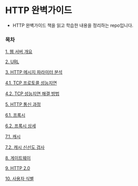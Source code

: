 # HTTP 완벽가이드
* HTTP 완벽가이드 책을 읽고 학습한 내용을 정리하는 repo입니다.

### 목차
[1. 웹 서버 개요](https://github.com/JisooOh94/study/blob/master/HTTP%20%EC%99%84%EB%B2%BD%EA%B0%80%EC%9D%B4%EB%93%9C/Content/1.%20%EC%9B%B9%EC%84%9C%EB%B2%84%20%EA%B0%9C%EC%9A%94.md)

[2. URL](https://github.com/JisooOh94/study/blob/master/HTTP%20%EC%99%84%EB%B2%BD%EA%B0%80%EC%9D%B4%EB%93%9C/Content/2.%20url.md)

[3. HTTP 메시지 파라미터 분석](https://github.com/JisooOh94/study/blob/master/HTTP%20%EC%99%84%EB%B2%BD%EA%B0%80%EC%9D%B4%EB%93%9C/Content/3.%20HTTP%20%EB%A9%94%EC%84%B8%EC%A7%80%20%ED%8C%8C%EB%9D%BC%EB%AF%B8%ED%84%B0%20%EB%B6%84%EC%84%9D.md)

[4.1. TCP 프로토콜 성능지연](https://github.com/JisooOh94/study/blob/master/HTTP%20%EC%99%84%EB%B2%BD%EA%B0%80%EC%9D%B4%EB%93%9C/Content/4.1%20TCP%20%ED%94%84%EB%A1%9C%ED%86%A0%EC%BD%9C%20%EC%84%B1%EB%8A%A5%EC%A7%80%EC%97%B0.md)

[4.2. TCP 성능지연 해결 방법](https://github.com/JisooOh94/study/blob/master/HTTP%20%EC%99%84%EB%B2%BD%EA%B0%80%EC%9D%B4%EB%93%9C/Content/4.2%20TCP%20%EC%84%B1%EB%8A%A5%EC%A7%80%EC%97%B0%20%ED%95%B4%EA%B2%B0%20%EB%B0%A9%EB%B2%95.md)

[5. HTTP 통신 과정](https://github.com/JisooOh94/study/blob/master/HTTP%20%EC%99%84%EB%B2%BD%EA%B0%80%EC%9D%B4%EB%93%9C/Content/5.%20Http%20%ED%86%B5%EC%8B%A0%EA%B3%BC%EC%A0%95.md)

[6.1. 프록시](https://github.com/JisooOh94/study/blob/master/HTTP%20%EC%99%84%EB%B2%BD%EA%B0%80%EC%9D%B4%EB%93%9C/Content/6.1%20%ED%94%84%EB%A1%9D%EC%8B%9C.md)

[6.2. 프록시 상세](https://github.com/JisooOh94/study/blob/master/HTTP%20%EC%99%84%EB%B2%BD%EA%B0%80%EC%9D%B4%EB%93%9C/Content/6.2%20%ED%94%84%EB%A1%9D%EC%8B%9C%20%EC%83%81%EC%84%B8.md)

[7.1. 캐시](https://github.com/JisooOh94/study/blob/master/HTTP%20%EC%99%84%EB%B2%BD%EA%B0%80%EC%9D%B4%EB%93%9C/Content/7.1%20%EC%BA%90%EC%8B%9C.md)

[7.2. 캐시 신선도 검사](https://github.com/JisooOh94/study/blob/master/HTTP%20%EC%99%84%EB%B2%BD%EA%B0%80%EC%9D%B4%EB%93%9C/Content/7.2%20%EC%BA%90%EC%8B%9C%20%EC%8B%A0%EC%84%A0%EB%8F%84%20%EA%B2%80%EC%82%AC.md)

[8. 게이트웨이](https://github.com/JisooOh94/study/blob/master/HTTP%20%EC%99%84%EB%B2%BD%EA%B0%80%EC%9D%B4%EB%93%9C/Content/8.%20%EA%B2%8C%EC%9D%B4%ED%8A%B8%EC%9B%A8%EC%9D%B4.md)

[9. HTTP 2.0](https://github.com/JisooOh94/study/blob/master/HTTP%20%EC%99%84%EB%B2%BD%EA%B0%80%EC%9D%B4%EB%93%9C/Content/9.%20Http%202.0.md)

[10. 사용자 식별](https://github.com/JisooOh94/study/blob/master/HTTP%20%EC%99%84%EB%B2%BD%EA%B0%80%EC%9D%B4%EB%93%9C/Content/10.%20%EC%82%AC%EC%9A%A9%EC%9E%90%20%EC%8B%9D%EB%B3%84.md)
<!--stackedit_data:
eyJoaXN0b3J5IjpbLTEyNDU4NTI3NjcsLTEwMjgyNTY3MDIsLT
EwMDY2ODQ2OTldfQ==
-->